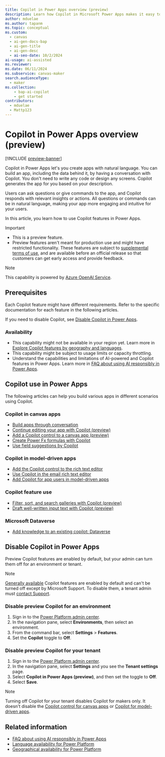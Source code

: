 ```yaml
---
title: Copilot in Power Apps overview (preview)
description: Learn how Copilot in Microsoft Power Apps makes it easy to build apps by providing insights and actions in response to natural language requests.
author: mduelae
ms.author: tapanm
ms.topic: conceptual
ms.custom: 
  - canvas
  - ai-gen-docs-bap
  - ai-gen-title
  - ai-gen-desc
  - ai-seo-date: 10/2/2024
ai-usage: ai-assisted
ms.reviewer: 
ms.date: 06/11/2024
ms.subservice: canvas-maker
search.audienceType: 
  - maker
ms.collection: 
    - bap-ai-copilot
    - get started
contributors:
  - mduelae
  - Mattp123
---
```


# Copilot in Power Apps overview (preview)

[!INCLUDE [preview-banner](~/../shared-content/shared/preview-includes/preview-banner.md)]

Copilot in Power Apps let's you create apps with natural language. You can build an app, including the data behind it, by having a conversation with Copilot. You don't need to write any code or design any screens. Copilot generates the app for you based on your description.

Users can ask questions or give commands to the app, and Copilot responds with relevant insights or actions. All questions or commands can be in natural language, making your app more engaging and intuitive for your users.

In this article, you learn how to use Copilot features in Power Apps.

> [!IMPORTANT]
>
> - This is a preview feature.
> - Preview features aren't meant for production use and might have restricted functionality. These features are subject to [supplemental terms of use](https://go.microsoft.com/fwlink/?linkid=2189520), and are available before an official release so that customers can get early access and provide feedback.

> [!NOTE]
>
> This capability is powered by [Azure OpenAI Service](/azure/cognitive-services/openai/overview).

## Prerequisites

Each Copilot feature might have different requirements. Refer to the specific documentation for each feature in the following articles.

If you need to disable Copilot, see [Disable Copilot in Power Apps](#disable-copilot-in-power-apps).

### Availability

- This capability might not be available in your region yet. Learn more in [Explore Copilot features by geography and languages](https://releaseplans.microsoft.com/en-US/availability-reports/?report=copilotfeaturereport).
- This capability might be subject to usage limits or capacity throttling.
- Understand the capabilities and limitations of AI-powered and Copilot features in Power Apps. Learn more in [FAQ about using AI responsibly in Power Apps](../common/transparency-note.md).

## Copilot use in Power Apps

The following articles can help you build various apps in different scenarios using Copilot.

### Copilot in canvas apps

- [Build apps through conversation](ai-conversations-create-app.md)
- [Continue editing your app with Copilot (preview)](ai-edit-app.md)
- [Add a Copilot control to a canvas app (preview)](add-ai-copilot.md)
- [Create Power Fx formulas with Copilot](ai-formulas-formulabar.md)
- [Use field suggestions by Copilot](ai-field-suggestions.md)

### Copilot in model-driven apps

- [Add the Copilot control to the rich text editor](../model-driven-apps/copilot-control.md)
- [Use Copilot in the email rich text editor](../model-driven-apps/use-copilot-email-assist.md)
- [Add Copilot for app users in model-driven apps](../model-driven-apps/add-ai-copilot.md)

### Copilot feature use

- [Filter, sort, and search galleries with Copilot (preview)](../../user/smartgrid.md)
- [Draft well-written input text with Copilot (preview)](../../user/well-written-input-text-copilot.md)

### Microsoft Dataverse

- [Add knowledge to an existing copilot: Dataverse](/microsoft-copilot-studio/knowledge-add-existing-copilot#dataverse)

## Disable Copilot in Power Apps

Preview Copilot features are enabled by default, but your admin can turn them off for an environment or tenant.

> [!NOTE]
>
> [Generally available](/power-platform/admin/general-availability-deployment) Copilot features are enabled by default and can't be turned off except by Microsoft Support. To disable them, a tenant admin must [contact Support](/power-platform/admin/get-help-support).

### Disable preview Copilot for an environment

1. Sign in to the [Power Platform admin center](https://admin.powerplatform.microsoft.com/).
1. In the navigation pane, select **Environments**, then select an environment.
1. From the command bar, select **Settings** > **Features**.
1. Set the **Copilot** toggle to **Off**.

### Disable preview Copilot for your tenant

1. Sign in to the [Power Platform admin center](https://admin.powerplatform.microsoft.com/).
1. In the navigation pane, select **Settings** and you see the **Tenant settings** page.
1. Select **Copilot in Power Apps (preview)**, and then set the toggle to **Off**.
1. Select **Save**.

> [!NOTE]
> Turning off Copilot for your tenant disables Copilot for makers only. It doesn't disable the [Copilot control for canvas apps](add-ai-copilot.md) or [Copilot for model-driven apps](../model-driven-apps/add-ai-copilot.md).

## Related information

- [FAQ about using AI responsibly in Power Apps](../common/transparency-note.md)
- [Language availability for Power Platform](https://dynamics.microsoft.com/availability-reports/languagereport/)
- [Geographical availability for Power Platform](https://dynamics.microsoft.com/availability-reports/georeport/)

